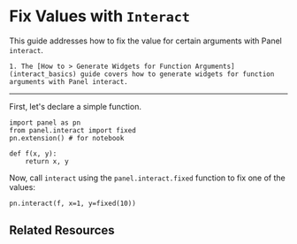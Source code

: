 # Fix Values with `Interact`

This guide addresses how to fix the value for certain arguments with Panel `interact`.

```{admonition} Prerequisites
1. The [How to > Generate Widgets for Function Arguments](interact_basics) guide covers how to generate widgets for function arguments with Panel interact.
```

---

First, let's declare a simple function.

```{pyodide}
import panel as pn
from panel.interact import fixed
pn.extension() # for notebook

def f(x, y):
    return x, y
```

Now, call `interact` using the `panel.interact.fixed` function to fix one of the values:

```{pyodide}
pn.interact(f, x=1, y=fixed(10))
```

## Related Resources
